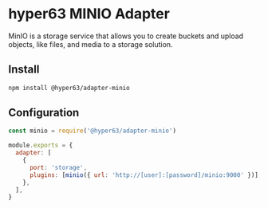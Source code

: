 # hyper63 MINIO Adapter

MinIO is a storage service that allows you to create buckets and upload objects, like files, and
media to a storage solution.

## Install

```sh
npm install @hyper63/adapter-minio
```

## Configuration

```js
const minio = require('@hyper63/adapter-minio')

module.exports = {
  adapter: [
    {
      port: 'storage',
      plugins: [minio({ url: 'http://[user]:[password]/minio:9000' })],
    },
  ],
}
```
